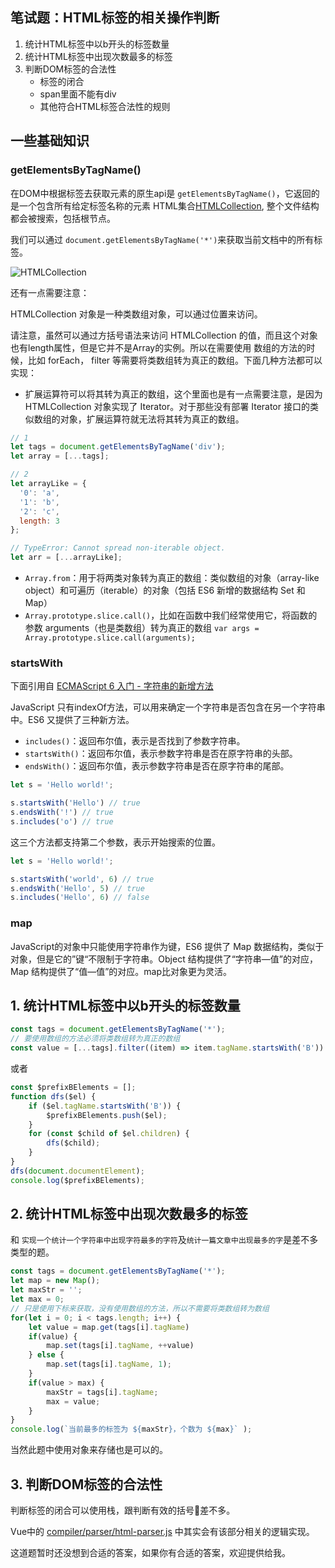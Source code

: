 ## 笔试题：HTML标签的相关操作判断

1. 统计HTML标签中以b开头的标签数量 
2. 统计HTML标签中出现次数最多的标签 
3. 判断DOM标签的合法性 
    - 标签的闭合 
    - span里面不能有div
    - 其他符合HTML标签合法性的规则
    
## 一些基础知识
###  getElementsByTagName()
在DOM中根据标签去获取元素的原生api是 `getElementsByTagName()`，它返回的是一个包含所有给定标签名称的元素 HTML集合[HTMLCollection](https://developer.mozilla.org/zh-CN/docs/Web/API/HTMLCollection "HTMLCollection"), 整个文件结构都会被搜索，包括根节点。

我们可以通过 `document.getElementsByTagName('*')`来获取当前文档中的所有标签。

![HTMLCollection](http://cdn.suisuijiang.com/ImageMessage/5adad39555703565e79040fa_1589469841817.png)

还有一点需要注意：

HTMLCollection 对象是一种类数组对象，可以通过位置来访问。

请注意，虽然可以通过方括号语法来访问 HTMLCollection 的值，而且这个对象也有length属性，但是它并不是Array的实例。所以在需要使用 数组的方法的时候，比如 forEach， filter 等需要将类数组转为真正的数组。下面几种方法都可以实现：

- 扩展运算符可以将其转为真正的数组，这个里面也是有一点需要注意，是因为  HTMLCollection 对象实现了 Iterator。对于那些没有部署 Iterator 接口的类似数组的对象，扩展运算符就无法将其转为真正的数组。
```js
// 1
let tags = document.getElementsByTagName('div');
let array = [...tags];

// 2
let arrayLike = {
  '0': 'a',
  '1': 'b',
  '2': 'c',
  length: 3
};

// TypeError: Cannot spread non-iterable object.
let arr = [...arrayLike];
```
- `Array.from`：用于将两类对象转为真正的数组：类似数组的对象（array-like object）和可遍历（iterable）的对象（包括 ES6 新增的数据结构 Set 和 Map）
- `Array.prototype.slice.call()`，比如在函数中我们经常使用它，将函数的参数 arguments（也是类数组）转为真正的数组 `var args = Array.prototype.slice.call(arguments);`


### startsWith
下面引用自 [ECMAScript 6 入门 - 字符串的新增方法](https://es6.ruanyifeng.com/#docs/string-methods "ECMAScript 6 入门 - 字符串的新增方法")

JavaScript 只有indexOf方法，可以用来确定一个字符串是否包含在另一个字符串中。ES6 又提供了三种新方法。
- `includes()`：返回布尔值，表示是否找到了参数字符串。
- `startsWith()`：返回布尔值，表示参数字符串是否在原字符串的头部。
- `endsWith()`：返回布尔值，表示参数字符串是否在原字符串的尾部。
```js
let s = 'Hello world!';

s.startsWith('Hello') // true
s.endsWith('!') // true
s.includes('o') // true

```
这三个方法都支持第二个参数，表示开始搜索的位置。
```js
let s = 'Hello world!';

s.startsWith('world', 6) // true
s.endsWith('Hello', 5) // true
s.includes('Hello', 6) // false
```

###  map
JavaScript的对象中只能使用字符串作为键，ES6 提供了 Map 数据结构，类似于对象，但是它的”键“不限制于字符串。Object 结构提供了“字符串—值”的对应，Map 结构提供了“值—值”的对应。map比对象更为灵活。

## 1. 统计HTML标签中以b开头的标签数量 

```js
const tags = document.getElementsByTagName('*');
// 要使用数组的方法必须将类数组转为真正的数组
const value = [...tags].filter((item) => item.tagName.startsWith('B'))
```
或者
```js
const $prefixBElements = [];
function dfs($el) {
    if ($el.tagName.startsWith('B')) {
        $prefixBElements.push($el);
    }
    for (const $child of $el.children) {
        dfs($child);
    }
}
dfs(document.documentElement);
console.log($prefixBElements);
```

## 2. 统计HTML标签中出现次数最多的标签 
和 `实现一个统计一个字符串中出现字符最多的字符`及`统计一篇文章中出现最多的字`是差不多类型的题。

```js
const tags = document.getElementsByTagName('*');
let map = new Map();
let maxStr = '';
let max = 0;
// 只是使用下标来获取，没有使用数组的方法，所以不需要将类数组转为数组
for(let i = 0; i < tags.length; i++) {
    let value = map.get(tags[i].tagName)
    if(value) {
        map.set(tags[i].tagName, ++value)
    } else {
        map.set(tags[i].tagName, 1);
    }
    if(value > max) {
        maxStr = tags[i].tagName;
        max = value;
    }
}
console.log(`当前最多的标签为 ${maxStr}，个数为 ${max}` );
```
当然此题中使用对象来存储也是可以的。

## 3. 判断DOM标签的合法性 

判断标签的闭合可以使用栈，跟判断有效的括号差不多。

Vue中的 [compiler/parser/html-parser.js](https://github.com/vuejs/vue/blob/dev/src/compiler/parser/html-parser.js "compiler/parser/html-parser.js") 中其实会有该部分相关的逻辑实现。

这道题暂时还没想到合适的答案，如果你有合适的答案，欢迎提供给我。

